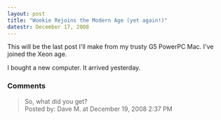```yaml
---
layout: post
title: "Wookie Rejoins the Modern Age (yet again!)"
datestr: December 17, 2008
---
```


This will be the last post I'll make from my trusty G5 PowerPC Mac.  I've joined the Xeon age.

I bought a new computer.  It arrived yesterday.

### Comments

<blockquote>
So, what did you get?
<div class="post-meta">Posted by: Dave M. at December 19, 2008  2:37 PM</div> </blockquote>

